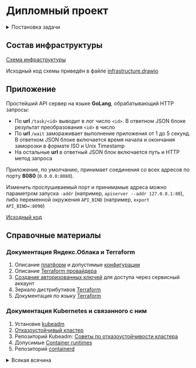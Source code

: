 # Дипломный проект

<details>
<summary>Постановка задачи</summary>

### Цели:

1. Подготовить облачную инфраструктуру на базе облачного провайдера Яндекс.Облако.
1. Запустить и сконфигурировать Kubernetes кластер.
1. Установить и настроить систему мониторинга.
1. Настроить и автоматизировать сборку тестового приложения с использованием Docker-контейнеров.
1. Настроить CI для автоматической сборки и тестирования.
1. Настроить CD для автоматического развёртывания приложения.

---
### Создание облачной инфраструктуры

Для начала необходимо подготовить облачную инфраструктуру в Яндекс.Облаке при помощи **Terraform**.

Предварительная подготовка к установке и запуску Kubernetes кластера.

1. Создайте сервисный аккаунт, который будет в дальнейшем использоваться **Terraform** для работы с инфраструктурой с необходимыми и достаточными правами. Не стоит использовать права суперпользователя
1. Подготовьте [backend](https://www.terraform.io/docs/language/settings/backends/index.html) для **Terraform**:  
   а. Рекомендуемый вариант: [Terraform Cloud](https://app.terraform.io/)  
   б. Альтернативный вариант: S3 bucket в созданном Яндекс.Облако аккаунте
1. Настройте [workspaces](https://www.terraform.io/docs/language/state/workspaces.html)  
   а. Рекомендуемый вариант: создайте два workspace: *stage* и *prod*. В случае выбора этого варианта все последующие шаги должны учитывать факт существования нескольких workspace.  
   б. Альтернативный вариант: используйте один workspace, назвав его *stage*. Пожалуйста, не используйте workspace, создаваемый **Terraform**-ом по-умолчанию (*default*).
1. Создайте VPC с подсетями в разных зонах доступности.
1. Убедитесь, что теперь вы можете выполнить команды `terraform destroy` и `terraform apply` без дополнительных ручных действий.
1. В случае использования [Terraform Cloud](https://app.terraform.io/) в качестве [backend](https://www.terraform.io/docs/language/settings/backends/index.html) убедитесь, что применение изменений успешно проходит, используя web-интерфейс Terraform cloud.

Ожидаемые результаты:

1. **Terraform** сконфигурирован и создание инфраструктуры посредством **Terraform** возможно без дополнительных ручных действий.
1. Полученная конфигурация инфраструктуры является предварительной, поэтому в ходе дальнейшего выполнения задания возможны изменения.

---
### Создание Kubernetes кластера

На этом этапе необходимо создать [Kubernetes](https://kubernetes.io/ru/docs/concepts/overview/what-is-kubernetes/)
кластер на базе предварительно созданной инфраструктуры.
Требуется обеспечить доступ к ресурсам из Интернета.

Это можно сделать двумя способами:

1. Рекомендуемый вариант: самостоятельная установка **Kubernetes** кластера.  
  а. При помощи **Terraform** подготовить как минимум 3 виртуальных машины **Compute Cloud** для создания **Kubernetes**-кластера. Тип виртуальной машины следует выбрать самостоятельно с учётом требовании к производительности и стоимости. Если в дальнейшем поймете, что необходимо сменить тип инстанса, используйте **Terraform** для внесения изменений.  
  б. Подготовить **ansible** конфигурации, можно воспользоваться, например [Kubespray](https://kubernetes.io/docs/setup/production-environment/tools/kubespray/)  
  в. Задеплоить **Kubernetes** на подготовленные ранее инстансы, в случае нехватки каких-либо ресурсов вы всегда можете создать их при помощи **Terraform**.
1. Альтернативный вариант: воспользуйтесь сервисом [Yandex Managed Service for Kubernetes](https://cloud.yandex.ru/services/managed-kubernetes)  
  а. С помощью terraform resource для [kubernetes](https://registry.terraform.io/providers/yandex-cloud/yandex/latest/docs/resources/kubernetes_cluster) создать региональный мастер kubernetes с размещением нод в разных 3 подсетях  
  б. С помощью terraform resource для [kubernetes node group](https://registry.terraform.io/providers/yandex-cloud/yandex/latest/docs/resources/kubernetes_node_group)

Ожидаемый результат:

1. Работоспособный **Kubernetes** кластер.
1. В файле `~/.kube/config` находятся данные для доступа к кластеру.
1. Команда `kubectl get pods --all-namespaces` отрабатывает без ошибок.

---
### Создание тестового приложения

Для перехода к следующему этапу необходимо подготовить тестовое приложение,
эмулирующее основное приложение разрабатываемое вашей компанией.

Способ подготовки:

1. Рекомендуемый вариант:  
   а. Создайте отдельный **git** репозиторий с простым **nginx** конфигом, который будет отдавать статические данные.  
   б. Подготовьте **Dockerfile** для создания образа приложения.  
1. Альтернативный вариант:  
   а. Используйте любой другой код, главное, чтобы был самостоятельно создан **Dockerfile**.

Ожидаемый результат:

1. **Git** репозиторий с тестовым приложением и **Dockerfile**.
1. Регистр с собранным **docker image**. В качестве регистра может быть [DockerHub](https://hub.docker.com/) или [Yandex Container Registry](https://cloud.yandex.ru/services/container-registry), созданный также с помощью **terraform**.

---
### Подготовка cистемы мониторинга и деплой приложения

Уже должны быть готовы конфигурации для автоматического создания облачной инфраструктуры и поднятия **Kubernetes** кластера.  
Теперь необходимо подготовить конфигурационные файлы для настройки нашего **Kubernetes** кластера.

Цель:
1. Задеплоить в кластер [prometheus](https://prometheus.io/), [grafana](https://grafana.com/), [alertmanager](https://github.com/prometheus/alertmanager), [экспортер](https://github.com/prometheus/node_exporter) основных метрик **Kubernetes**.
1. Задеплоить тестовое приложение, например, [nginx](https://www.nginx.com/) сервер отдающий статическую страницу.

Рекомендуемый способ выполнения:
1. Воспользовать пакетом [kube-prometheus](https://github.com/prometheus-operator/kube-prometheus), который уже включает в себя [Kubernetes оператор](https://operatorhub.io/) для [grafana](https://grafana.com/), [prometheus](https://prometheus.io/), [alertmanager](https://github.com/prometheus/alertmanager) и [node_exporter](https://github.com/prometheus/node_exporter). При желании можете собрать все эти приложения отдельно.
1. Для организации конфигурации использовать [qbec](https://qbec.io/), основанный на [jsonnet](https://jsonnet.org/). Обратите внимание на имеющиеся функции для интеграции **helm** конфигов и [helm charts](https://helm.sh/)
1. Если на первом этапе вы не воспользовались [Terraform Cloud](https://app.terraform.io/), то задеплойте в кластер [atlantis](https://www.runatlantis.io/) для отслеживания изменений инфраструктуры.

Альтернативный вариант:
1. Для организации конфигурации можно использовать [helm charts](https://helm.sh/)

Ожидаемый результат:
1. **Git** репозиторий с конфигурационными файлами для настройки **Kubernetes**.
2. **Http** доступ к **web** интерфейсу **grafana**.
3. Дашборды в **grafana** отображающие состояние **Kubernetes** кластера.
4. **Http** доступ к тестовому приложению.

---
### Установка и настройка CI/CD

Осталось настроить **CI/CD** систему для автоматической сборки **docker image** и деплоя приложения при изменении кода.

Цель:

1. Автоматическая сборка **docker образа** при коммите в репозиторий с тестовым приложением.
1. Автоматический деплой нового **docker** образа.

Можно использовать [teamcity](https://www.jetbrains.com/ru-ru/teamcity/), [jenkins](https://www.jenkins.io/), [GitLab CI](https://about.gitlab.com/stages-devops-lifecycle/continuous-integration/) или GitHub Actions.

Ожидаемый результат:

1. Интерфейс **CI/CD** сервиса доступен по **http**.
1. При любом коммите в репозиторие с тестовым приложением происходит сборка и отправка в регистр **Docker** образа.
1. При создании тега (например, `v1.0.0`) происходит сборка и отправка с соответствующим **label** в регистр, а также деплой соответствующего **Docker** образа в кластер **Kubernetes**.

---
### Что необходимо для сдачи задания?

1. Репозиторий с конфигурационными файлами **Terraform** и готовность продемонстрировать создание всех ресурсов с нуля.
1. Пример **pull request** с комментариями созданными **atlantis**'ом или снимки экрана из **Terraform Cloud**.
1. Репозиторий с конфигурацией **ansible**, если был выбран способ создания **Kubernetes** кластера при помощи **ansible**.
1. Репозиторий с **Dockerfile** тестового приложения и ссылка на собранный **docker image**.
1. Репозиторий с конфигурацией **Kubernetes** кластера.
1. Ссылка на тестовое приложение и веб интерфейс Grafana с данными доступа.
1. Все репозитории рекомендуется хранить на одном ресурсе (**github, gitlab**)

</details>

## Состав инфраструктуры

[Схема инфраструктуры](https://viewer.diagrams.net/?tags=%7B%7D&target=blank&highlight=0000ff&layers=1&nav=1&title=%D0%A1%D1%85%D0%B5%D0%BC%D0%B0%20%D0%B8%D0%BD%D1%84%D1%80%D0%B0%D1%81%D1%82%D1%80%D1%83%D0%BA%D1%82%D1%83%D1%80%D1%8B.drawio#R7ZxLb6s4FMc%2FTaSZRSvekGXT50hzpUpd3NFsKgecxApgZJyGO59%2BbMAhwU4Kt5CENF1QcrB5nP%2FP9rGxGZn3UfZMQLL4gQMYjgwtyEbmw8gwdG3ssX%2Fc8quweEZpmBMUlIkqwxv6D4qcpXWFApjuJKQYhxQlu0YfxzH06Y4NEILXu8lmONy9agLmUDK8%2BSCUrT9RQBfiKdzK%2FgLRfCGurDvj4kgEROLySdIFCPB6y2Q%2Bjsx7gjEt9qLsHobcecIvRb6nPUc3N0ZgTJtkSPyxNn0hS3f6L7n5ESfmP%2BbLjbi5DxCuyicu75b%2BEi4geBUHkJ9FH5mT9QJR%2BJYAnx9dM9GZbUGjsDws31V5ox%2BQUJhtmcq7fIY4gpT8YknKo%2BbYvrWLTCU04i7XlQKWVtoWW97fJASl6vPNySvHsJ3SNy38pI8H4SdH4Sj9uI7yOnZUCKYwfMUpogjHzOYzh0HCDnBHIVZQ%2F64liFAQ8CtNQIjmyhx35YFNyg7EEDn2E2valpBrWwrH7k0KSYlXgjN2Xidk155MCdub8723txeWbvSgjcY6307Yvj7y9Hxr5BYv3z7m2wf5DH9MQcrd%2F6ek9T6VpphSHLGs6RJSn7tI45KlSVGJz1DGAdkGoa4exZyUlBK8hPc4xEzhhxjHSuXxioYoZslEI8EvxirkhN9llM1523XrI0pQdptwJ72nkHzkWbtgw6oXVFvBh%2Buo8Bj3RYchl1MOgFdKXElv5%2FuasG8scrkentbzEE87qgAsUY6FxKZCYk8lsWv3JLHcZjGnMB%2FyjK8hYO6TC%2FJHdLNcTeGN3rwob6rR35a3OsMhhUnhslYC%2BziKQBy8b%2BioNychnNFuANCl5lgfKxCwlaXc6asNkOO75gyYl1CdSwR0Uda9utSmdXqp5fa%2BudRGc6lLoX5X54qU%2FqXeGzt2wYBTZ0ARfB8bAblR%2F4nJEpIDyluXUdFnMAZJUoVt%2FdXzcjSnKvuOLLs37kt2s73sziXU7XXRO1DXsaVOtXdqea328tqXUJ9%2FVqa7rM4dKXpz3BPLbkuyPyPK1FPLHgEUt4naz7dUBzBdsnO%2Fr%2BG0G21dKVpzTYW2R%2B1%2B646sLgEzEANZ3r%2FiWbjKHiYHhG8Rv31n4W3DEJYTSu9K0vM626c8Z6IeopsjGvKSr5EVc%2BSemj8n4SI6bcHC77ZZl4M2ZY9NUb%2F3NwAnR22ScjAO7vhLLO7HEKQp8nN3A0Jl85ZM1QC7dsh9KV4RHx4itUjHrjeH9NCjFOlgsPMuTRZjy9W24q2EsBEYAoo%2Bdt%2FAqfxfXuEVI%2FZkB96LWPUx9uLJy3zG1juz2qksRaxfO1XhHOlUORKbR%2F8CJXLwd3aU2A0x0a%2BY9IaJHCyeHSZNKXGumPSGiRx1nh0mbkNOxldMesNEjlAHi4l4A3LlpAdOGkz2GAwn1%2BikN04s%2BdVUM05OGq26VyB6A6Jd37ccUghAuthMG%2BsDjcYh6tm3KW53aNSnCvaNRrsObys08hcIE%2BAv57ldjFiNDNNhf09PX6JnfDHwDLheade%2FOVK90piMawjSHxntujSfkMHtr4BSSOLcYmjmZhxcLBMwTkGQcSWoN4LadXaGSpB5Jag3ghosIrkAgqwrQX0RJO58mASJyPcCKqHh9q%2FsdmMxvSC0vx%2F2lP99jTKrKWVn3xEbMGXGpVNmXAxlA24OOx1GPHpz2Hi48doc9odQp8ONR0eocVt39kNLA0ao3dybc0OocUN29ggNuCFTjVuXU3zFDN98eba7sw6%2FWKtfLN2fWOLQ9tJ9tjVz%2B9NWlkfF8n5DuxNXZE9QXbQOMoUZ3QVWOft3hsLwswnBexeHqb4I0RD3Fl%2FPkGug4ucWvp4KX3M%2FqV%2BaD2yrRqiPzMDkezHgatKSbcVir%2BNSoBplPjIF99%2Bdgs03c7qngP2sPvlUNB%2FVh7PMx%2F8B)

Исходный код схемы приведён в файле [infrastructure.drawio](./schema_source/infrastructure.drawio)

## Приложение

Простейший API сервер на языке **GoLang**, обрабатывающий HTTP запросы:
  - По **url** `/task/<id>` выводит в лог число `<id>`. В ответном JSON блоке результат преобразования `<id>` в число
  - По **url** `/wait` замораживает выполнение приложения от 1 до 5 секунд. В ответном JSON блоке включается время начала и окончания заморозки в формате ISO и Unix Timestamp
  - На остальные **url** в ответный JSON блок включается путь и HTTP метод запроса

Приложение, по умолчанию, принимает соединения со всех адресов по порту **8080** (`0.0.0.0:8080`).

Изменить прослушиваемый порт и принимамые адреса можно
параметром запуска `-addr` (например, `apiserver --addr 127.0.0.1:80`),
либо переменной окружения `API_BIND` (например, `export API_BIND=:8090`)

[Исходный код](./app_source/apiserver.go)




## Справочные материалы

### Документация Яндекс.Облака и Terraform
1. Описание [платформ](https://cloud.yandex.ru/docs/compute/concepts/vm-platforms) и допустимые [конфигурации](https://cloud.yandex.ru/docs/compute/concepts/performance-levels)
1. Описание [Terraform провайдера](https://terraform-provider.yandexcloud.net//index)
1. [Создание авторизованных ключей](https://cloud.yandex.ru/docs/iam/operations/authorized-key/create) для доступа через сервисный аккаунт
1. Зеркало дистрибутивов [Terraform](https://hashicorp-releases.yandexcloud.net/terraform/)
1. Документация по языку [Terraform](https://developer.hashicorp.com/terraform/language)

### Документация Kubernetes и связанного с ним
1. Установке [kubeadm](https://kubernetes.io/docs/setup/production-environment/tools/kubeadm/install-kubeadm/)
1. [Отказоустойчивый кластер](https://kubernetes.io/docs/setup/production-environment/tools/kubeadm/high-availability/)
1. Репозиторий Kubeadm: [Советы по отказоустойчивости кластера](https://github.com/kubernetes/kubeadm/blob/main/docs/ha-considerations.md#options-for-software-load-balancing)
1. Допусимые [Container runtimes](https://kubernetes.io/docs/setup/production-environment/container-runtimes/)
1. Репозиторий [containerd](https://github.com/containerd/containerd/blob/main/docs/getting-started.md)

<details>
<summary>Всякая всячина</summary>

### Подсказки разной степени полезности
1. Статья: [How to Install Kubernetes Cluster on Debian 11 with Kubeadm](https://www.linuxtechi.com/install-kubernetes-cluster-on-debian/)
1. Статья: [Install Kubernetes Cluster with Ansible on Ubuntu in 5 minutes](https://www.linuxsysadmins.com/install-kubernetes-cluster-with-ansible/)
1. Статья: [Разворачиваем кластер Kubernetes на Debian](https://unlix.ru/разворачиваем-кластер-kubernetes-на-debian/)
1. Статья: [Бекенды для хранения состояния Terraform](https://ru.hexlet.io/courses/terraform-basics/lessons/remote-state/theory_unit)

### Полезные команды

Получение хэша сертификата
```console
openssl x509 -pubkey -in /etc/kubernetes/pki/ca.crt \
    | openssl rsa -pubin -outform der 2>/dev/null \
    | openssl dgst -sha256 -hex | sed 's/^.* //'
```

</details>

